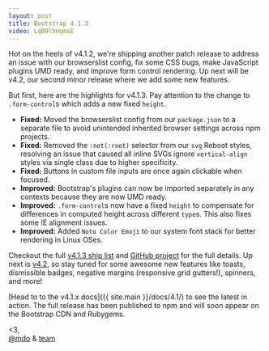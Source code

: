 ```yaml
---
layout: post
title: Bootstrap 4.1.3
video: LqB9lhHqmsE
---
```


Hot on the heels of v4.1.2, we're shipping another patch release to address an issue with our browserslist config, fix some CSS bugs, make JavaScript plugins UMD ready, and improve form control rendering. Up next will be v4.2, our second minor release where we add some new features.

But first, here are the highlights for v4.1.3. Pay attention to the change to `.form-control`s which adds a new fixed `height`.

- **Fixed:** Moved the browserslist config from our `package.json` to a separate file to avoid unintended inherited browser settings across npm projects.
- **Fixed:** Removed the `:not(:root)` selector from our `svg` Reboot styles, resolving an issue that caused all inline SVGs ignore `vertical-align` styles via single class due to higher specificity.
- **Fixed:** Buttons in custom file inputs are once again clickable when focused.
- **Improved:** Bootstrap's plugins can now be imported separately in any contexts because they are now UMD ready.
- **Improved:** `.form-control`s now have a fixed `height` to compensate for differences in computed height across different `type`s. This also fixes some IE alignment issues.
- **Improved:** Added `Noto Color Emoji` to our system font stack for better rendering in Linux OSes.

Checkout the full [v4.1.3 ship list](https://github.com/twbs/bootstrap/issues/26867) and [GitHub project](https://github.com/twbs/bootstrap/projects/15) for the full details. Up next is [v4.2](https://github.com/twbs/bootstrap/projects/6), so stay tuned for some awesome new features like toasts, dismissible badges, negative margins (responsive grid gutters!), spinners, and more!

[Head to to the v4.1.x docs]({{ site.main }}/docs/4.1/) to see the latest in action. The full release has been published to npm and will soon appear on the Bootstrap CDN and Rubygems.

<3,<br>
[@mdo](https://twitter.com/mdo) & [team](https://github.com/twbs)
